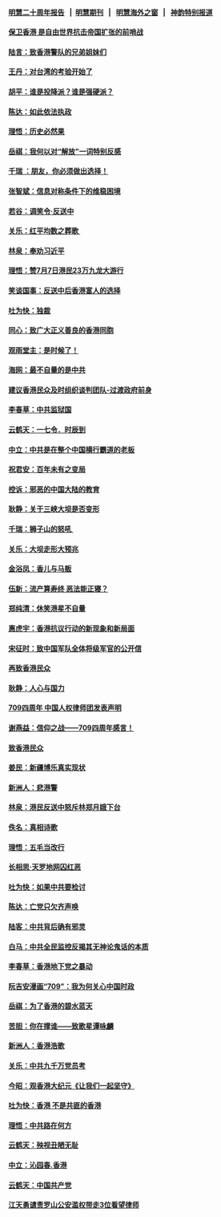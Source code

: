 #### [明慧二十周年报告](https://github.com/gfw-breaker/mh-reports/blob/master/README.md?t=07191042) &nbsp;&nbsp;|&nbsp;&nbsp;[明慧期刊](https://github.com/gfw-breaker/mh-qikan) &nbsp;&nbsp;|&nbsp;&nbsp; [明慧海外之窗](https://github.com/gfw-breaker/mh-news/blob/master/README.md?t=07191042) &nbsp;&nbsp;|&nbsp;&nbsp; [神韵特别报道](https://github.com/gfw-breaker/mh-news/blob/master/shenyun.md?t=07191042) 

#### [保卫香港 是自由世界抗击帝国扩张的前哨战](../pages/nsc993/n11393186.md?t=07191042) 

#### [陆言：致香港警队的兄弟姐妹们](../pages/nsc993/n11392281.md?t=07191042) 

#### [王丹：对台湾的考验开始了](../pages/nsc993/n11391258.md?t=07191042) 

#### [胡平：谁是投降派？谁是强硬派？](../pages/nsc993/n11391224.md?t=07191042) 

#### [陈达：如此依法执政](../pages/nsc993/n11388999.md?t=07191042) 

#### [理悟：历史必然果](../pages/nsc993/n11388741.md?t=07191042) 

#### [岳祺：我何以对“解放”一词特别反感](../pages/nsc993/n11385696.md?t=07191042) 

#### [千瑞 ：朋友，你必须做出选择！](../pages/nsc993/n11384949.md?t=07191042) 

#### [张智斌：信息对称条件下的维稳困境](../pages/nsc993/n11384812.md?t=07191042) 

#### [若谷：调笑令‧反送中](../pages/nsc993/n11383745.md?t=07191042) 

#### [关乐：红平均数之葬歌 ](../pages/nsc993/n11383498.md?t=07191042) 

#### [林泉：奉劝习近平](../pages/nsc993/n11383487.md?t=07191042) 

#### [理悟：赞7月7日港民23万九龙大游行](../pages/nsc993/n11383473.md?t=07191042) 

#### [笑谈国事：反送中后香港富人的选择](../pages/nsc993/n11382020.md?t=07191042) 

#### [吐为快：独裁](../pages/nsc993/n11382755.md?t=07191042) 

#### [同心：致广大正义善良的香港同胞](../pages/nsc993/n11382745.md?t=07191042) 

#### [观雨堂主：是时候了！](../pages/nsc993/n11382737.md?t=07191042) 

#### [海网：最不自量的是中共](../pages/nsc993/n11380440.md?t=07191042) 

#### [建议香港民众及时组织谈判团队-过渡政府前身](../pages/nsc993/n11379909.md?t=07191042) 

#### [李春草：中共监狱国](../pages/nsc993/n11378989.md?t=07191042) 

#### [云鹤天：一七令．时辰到](../pages/nsc993/n11379260.md?t=07191042) 

#### [中立：中共是在整个中国横行霸道的老板](../pages/nsc993/n11378382.md?t=07191042) 

#### [祝君安：百年未有之变局](../pages/nsc993/n11378376.md?t=07191042) 

#### [控诉：邪恶的中国大陆的教育](../pages/nsc993/n11378344.md?t=07191042) 

#### [耿静：关于三峡大坝是否变形](../pages/nsc993/n11375879.md?t=07191042) 

#### [千瑞：狮子山的怒吼 ](../pages/nsc993/n11375644.md?t=07191042) 

#### [关乐：大坝走形大预兆](../pages/nsc993/n11375629.md?t=07191042) 

#### [金浴凤：香儿与马贩](../pages/nsc993/n11375580.md?t=07191042) 

#### [伍新：流产算寿终  恶法能正寝？](../pages/nsc993/n11375581.md?t=07191042) 

#### [郑纯清：休笑港星不自量](../pages/nsc993/n11375555.md?t=07191042) 

#### [惠虎宇：香港抗议行动的新现象和新局面](../pages/nsc993/n11375501.md?t=07191042) 

#### [宋征时：致中国军队全体将级军官的公开信](../pages/nsc993/n11373354.md?t=07191042) 

#### [再致香港民众](../pages/nsc993/n11373870.md?t=07191042) 

#### [耿静：人心与国力](../pages/nsc993/n11373759.md?t=07191042) 

#### [709四周年 中国人权律师团发表声明](../pages/nsc993/n11373565.md?t=07191042) 

#### [谢燕益：信仰之战——709四周年感言！](../pages/nsc993/n11373388.md?t=07191042) 

#### [致香港民众](../pages/nsc993/n11373286.md?t=07191042) 

#### [姜民：新疆博乐真实现状](../pages/nsc993/n11371223.md?t=07191042) 

#### [新洲人：悲港警](../pages/nsc993/n11371174.md?t=07191042) 

#### [林泉：港民反送中怒斥林郑月娥下台](../pages/nsc993/n11370676.md?t=07191042) 

#### [佚名：真相诗歌](../pages/nsc993/n11370666.md?t=07191042) 

#### [理悟：五毛当改行](../pages/nsc993/n11369314.md?t=07191042) 

#### [长相思‧天罗地网囚红恶](../pages/nsc993/n11368444.md?t=07191042) 

#### [吐为快：如果中共要检讨](../pages/nsc993/n11368441.md?t=07191042) 

#### [陈达：亡党只欠齐声唤](../pages/nsc993/n11367838.md?t=07191042) 

#### [陆客：中共背后确有邪灵](../pages/nsc993/n11365263.md?t=07191042) 

#### [白马：中共全民监控反揭其无神论鬼话的本质](../pages/nsc993/n11365236.md?t=07191042) 

#### [李春草：香港地下党之暴动](../pages/nsc993/n11365210.md?t=07191042) 

#### [阮吉安漫画“709”：我为何关心中国时政](../pages/nsc993/n11362127.md?t=07191042) 

#### [岳祺：为了香港的碧水蓝天](../pages/nsc993/n11362627.md?t=07191042) 

#### [苦胆：你在撑谁——致歌星谭咏麟](../pages/nsc993/n11361348.md?t=07191042) 

#### [新洲人：香港浩歌](../pages/nsc993/n11361334.md?t=07191042) 

#### [关乐：中共九千万党员考](../pages/nsc993/n11361304.md?t=07191042) 

#### [今昭：观香港大纪元《让我们一起坚守》](../pages/nsc993/n11361244.md?t=07191042) 

#### [吐为快：香港  不是共匪的香港](../pages/nsc993/n11360918.md?t=07191042) 

#### [理悟：中共路在何方](../pages/nsc993/n11360509.md?t=07191042) 

#### [云鹤天：殃视丑陋无耻](../pages/nsc993/n11358872.md?t=07191042) 

#### [中立：沁园春.香港](../pages/nsc993/n11358843.md?t=07191042) 

#### [云鹤天：中国共产党](../pages/nsc993/n11356465.md?t=07191042) 

#### [江天勇谴责罗山公安滥权带走3位看望律师](../pages/nsc993/n11356042.md?t=07191042) 

